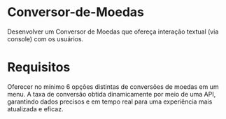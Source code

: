 # Conversor-de-Moedas
Desenvolver um Conversor de Moedas que ofereça interação textual (via console) com os usuários.

# Requisitos
Oferecer no mínimo 6 opções distintas de conversões de moedas em um menu.
A taxa de conversão obtida dinamicamente por meio de uma API, garantindo dados precisos e em tempo real para uma experiência mais atualizada e eficaz.
